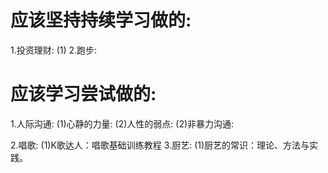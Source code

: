 # 应该坚持持续学习做的:
  1.投资理财:
    (1)
  2.跑步:
# 应该学习尝试做的:
  1.人际沟通:
    (1)心静的力量:
    (2)人性的弱点:
    (2)非暴力沟通:

  2.唱歌:
    (1)K歌达人：唱歌基础训练教程
  3.厨艺:
    (1)厨艺的常识：理论、方法与实践。